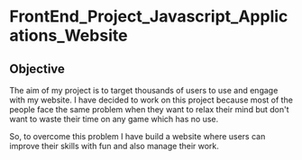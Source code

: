 # FrontEnd_Project_Javascript_Applications_Website



## Objective

The aim of my project is to target thousands of users to use and engage with my  website. I have decided to work on this project because most of the people face  the same problem when they want to relax their mind but don't want to waste their  time on any game which has no use.

So, to overcome this problem I have build a website where users can improve their  skills with fun and also manage their work.
